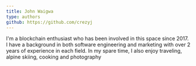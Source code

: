 ```yaml
---
title: John Waigwa
type: authors
github: https://github.com/crezyj
---
```

I'm a blockchain enthusiast who has been involved in this space since 2017. I have a background in both software engineering and marketing with over 2 years of experience in each field.
In my spare time, I also enjoy traveling, alpine skiing, cooking and photography
